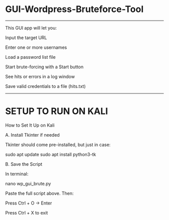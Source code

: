 # GUI-Wordpress-Bruteforce-Tool
---
This GUI app will let you:

Input the target URL

Enter one or more usernames

Load a password list file

Start brute-forcing with a Start button

See hits or errors in a log window

Save valid credentials to a file (hits.txt)

---
# SETUP TO RUN ON KALI
How to Set It Up on Kali

A. Install Tkinter if needed

Tkinter should come pre-installed, but just in case:

sudo apt update
sudo apt install python3-tk

B. Save the Script

In terminal:

nano wp_gui_brute.py

Paste the full script above. Then:

Press Ctrl + O → Enter

Press Ctrl + X to exit
